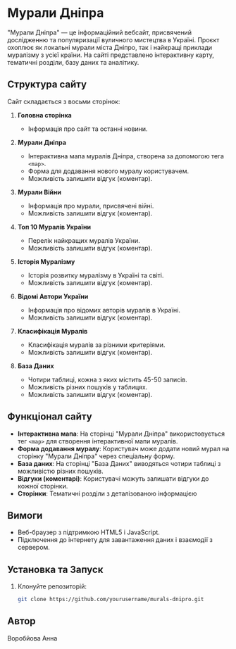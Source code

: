 # Мурали Дніпра

"Мурали Дніпра" — це інформаційний вебсайт, присвячений дослідженню та популяризації вуличного мистецтва в Україні. Проєкт охоплює як локальні мурали міста Дніпро, так і найкращі приклади муралізму з усієї країни. На сайті представлено інтерактивну карту, тематичні розділи, базу даних та аналітику.

## Структура сайту

Сайт складається з восьми сторінок:

1. **Головна сторінка**
   - Інформація про сайт та останні новини.

2. **Мурали Дніпра**
   - Інтерактивна мапа муралів Дніпра, створена за допомогою тега `<map>`.
   - Форма для додавання нового муралу користувачем.
   - Можливість залишити відгук (коментар).

3. **Мурали Війни**
   - Інформація про мурали, присвячені війні.
   - Можливість залишити відгук (коментар).

4. **Топ 10 Муралів України**
   - Перелік найкращих муралів України.
   - Можливість залишити відгук (коментар).

5. **Історія Муралізму**
   - Історія розвитку муралізму в Україні та світі.
   - Можливість залишити відгук (коментар).

6. **Відомі Автори України**
   - Інформація про відомих авторів муралів в Україні.
   - Можливість залишити відгук (коментар).

7. **Класифікація Муралів**
   - Класифікація муралів за різними критеріями.
   - Можливість залишити відгук (коментар).

8. **База Даних**
   - Чотири таблиці, кожна з яких містить 45-50 записів.
   - Можливість різних пошуків у таблицях.
   - Можливість залишити відгук (коментар).

## Функціонал сайту

- **Інтерактивна мапа**: На сторінці "Мурали Дніпра" використовується тег `<map>` для створення інтерактивної мапи муралів.
- **Форма додавання муралу**: Користувач може додати новий мурал на сторінку "Мурали Дніпра" через спеціальну форму.
- **База даних**: На сторінці "База Даних" виводяться чотири таблиці з можливістю різних пошуків.
- **Відгуки (коментарі)**: Користувачі можуть залишати відгуки до кожної сторінки.
- **Сторінки**: Тематичні розділи з деталізованою інформацією


## Вимоги

- Веб-браузер з підтримкою HTML5 і JavaScript.
- Підключення до інтернету для завантаження даних і взаємодії з сервером.

## Установка та Запуск

1. Клонуйте репозиторій:
   ```bash
   git clone https://github.com/yourusername/murals-dnipro.git

## Автор
Воробйова Анна
